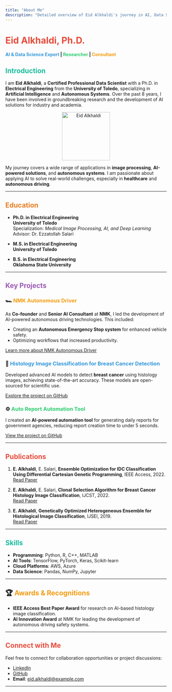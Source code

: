 ```yaml
---
title: "About Me"
description: "Detailed overview of Eid Alkhaldi's journey in AI, Data Science, and Autonomous Systems"
---
```


# <span style="color:#e74c3c;">Eid Alkhaldi, Ph.D.</span>  
**<span style="color:#3498db;">AI & Data Science Expert</span> | <span style="color:#2ecc71;">Researcher</span> | <span style="color:#f39c12;">Consultant</span>**

## <span style="color:#1abc9c;">Introduction</span>

I am **Eid Alkhaldi**, a **Certified Professional Data Scientist** with a Ph.D. in **Electrical Engineering** from the **University of Toledo**, specializing in **Artificial Intelligence** and **Autonomous Systems**. Over the past 8 years, I have been involved in groundbreaking research and the development of AI solutions for industry and academia.

<p style="text-align: center;">
  <img src="/images/insta.jpg" alt="Eid Alkhaldi" style="width:150px;">
</p>


My journey covers a wide range of applications in **image processing**, **AI-powered solutions**, and **autonomous systems**. I am passionate about applying AI to solve real-world challenges, especially in **healthcare** and **autonomous driving**.

---

## <span style="color:#e67e22;">Education</span>

- **Ph.D. in Electrical Engineering**  
  **University of Toledo**  
  Specialization: *Medical Image Processing, AI, and Deep Learning*  
  Advisor: Dr. Ezzatollah Salari

- **M.S. in Electrical Engineering**  
  **University of Toledo**

- **B.S. in Electrical Engineering**  
  **Oklahoma State University**

---

## <span style="color:#9b59b6;">Key Projects</span>

### 🏎️ <span style="color:#f39c12;">NMK Autonomous Driver</span>

As **Co-founder** and **Senior AI Consultant** at **NMK**, I led the development of AI-powered autonomous driving technologies. This included:
- Creating an **Autonomous Emergency Stop system** for enhanced vehicle safety.
- Optimizing workflows that increased productivity.

[Learn more about NMK Autonomous Driver](https://nmk.sa)

### 🧬 <span style="color:#3498db;">Histology Image Classification for Breast Cancer Detection</span>

Developed advanced AI models to detect **breast cancer** using histology images, achieving state-of-the-art accuracy. These models are open-sourced for scientific use.

[Explore the project on GitHub](https://github.com/alkhaldieid/iciar)

### ⚙️ <span style="color:#2ecc71;">Auto Report Automation Tool</span>

I created an **AI-powered automation tool** for generating daily reports for government agencies, reducing report creation time to under 5 seconds.

[View the project on GitHub](https://github.com/alkhaldieid/auto_report)

---

## <span style="color:#e74c3c;">Publications</span>

1. **E. Alkhaldi**, E. Salari, **Ensemble Optimization for IDC Classification Using Differential Cartesian Genetic Programming**, IEEE Access, 2022.  
   [Read Paper](https://ieeexplore.ieee.org/document/9978635)

2. **E. Alkhaldi**, E. Salari, **Clonal Selection Algorithm for Breast Cancer Histology Image Classification**, IJCST, 2022.  
   [Read Paper](https://www.ijcst.com/vol12/issue1/3-eid-alkhaldi.pdf)

3. **E. Alkhaldi**, **Genetically Optimized Heterogeneous Ensemble for Histological Image Classification**, IJSEI, 2019.  
   [Read Paper](http://www.ijsei.com/papers/ijsei-89519-16.pdf)

---

## <span style="color:#1abc9c;">Skills</span>

- **Programming**: Python, R, C++, MATLAB
- **AI Tools**: TensorFlow, PyTorch, Keras, Scikit-learn
- **Cloud Platforms**: AWS, Azure
- **Data Science**: Pandas, NumPy, Jupyter

---

## 🏆 <span style="color:#f39c12;">Awards & Recognitions</span>

- **IEEE Access Best Paper Award** for research on AI-based histology image classification.
- **AI Innovation Award** at NMK for leading the development of autonomous driving safety systems.

---

## <span style="color:#e74c3c;">Connect with Me</span>

Feel free to connect for collaboration opportunities or project discussions:

- [LinkedIn](https://www.linkedin.com/in/eid-alkhaldi-ph-d-38a10212a/)
- [GitHub](https://github.com/alkhaldieid)
- **Email**: [eid.alkhaldi@example.com](mailto:eid.alkhaldi@example.com)

---
